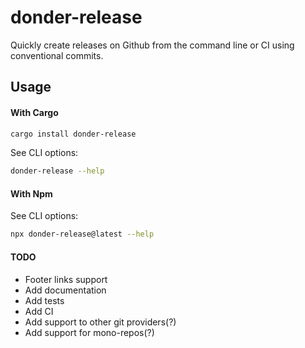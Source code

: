 # donder-release

Quickly create releases on Github from the command line or CI using conventional commits.

## Usage

#### With Cargo

```bash
cargo install donder-release
```

See CLI options:

```bash
donder-release --help
```

#### With Npm

See CLI options:

```bash
npx donder-release@latest --help
```

#### TODO

- Footer links support
- Add documentation
- Add tests
- Add CI
- Add support to other git providers(?)
- Add support for mono-repos(?)
